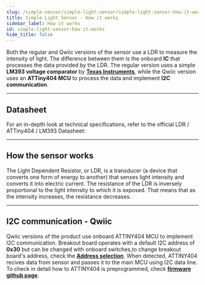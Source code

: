 ```yaml
---
slug: /simple-sensor/simple-light-sensor/simple-light-sensor-how-it-works
title: Simple Light Sensor - How it works
sidebar_label: How it works
id: simple-light-sensor-how-it-works
hide_title: false
---
```


Both the regular and Qwiic versions of the sensor use a LDR to measure the intensity of light. The difference between them is the onboard **IC** that processes the data provided by the LDR. The regular version uses a simple **LM393 voltage comparator** by [**Texas Instruments**](https://eu.mouser.com/ProductDetail/Texas-Instruments/LM393M-NOPB?qs=QbsRYf82W3GpBNun7wKZlw%3D%3D&utm_id=20109199385&utm_source=google&utm_medium=cpc&utm_marketing_tactic=emeacorp&gad_source=1&gbraid=0AAAAADn_wf2fKvpBFkLrBUUl8dO2RQg0h&gclid=Cj0KCQjwy46_BhDOARIsAIvmcwMsdd1u6kOcRmTTIs-3gcSdmuLKAzoQu5R-yEysSeXZ3OPvm47trKQaAineEALw_wcB), while the Qwiic version uses an **ATTiny404 MCU** to process the data and implement **I2C communication**. 

<CenteredImage src="/img/simple-sensor/simple-light-sensor/333041_ATTINY404_highlighted.jpg" alt="ATTiny404 MCU on board of Qwiic version" caption="ATTiny404 MCU on board of Qwiic version" width="400px" />

<CenteredImage src="/img/simple-sensor/simple-light-sensor/333046_LM393_highlighted.jpg" alt="LM393 on board of regular version" caption="LM393 on board of regular version" width="400px" />

---

## Datasheet
For an in-depth look at technical specifications, refer to the official LDR /   ATTiny404 / LM393 Datasheet:
<QuickLink  
  title="LDR Datasheet"  
  description="Detailed technical documentation for the Light dependent resistor."  
  url="https://components101.com/sites/default/files/component_datasheet/LDR%20Datasheet.pdf"  
/> 
<QuickLink  
  title="ATTiny404 Datasheet"  
  description="Detailed technical documentation for the LM393 Voltage Comparator."  
  url="https://docs.rs-online.com/943a/0900766b8170d70c.pdf"  
/>  
<QuickLink  
  title="LM393 Datasheet"  
  description="Detailed technical documentation for the ATTiny404 microcontroller."  
  url="https://ww1.microchip.com/downloads/en/devicedoc/50002687a.pdf"  
/> 

---

## How the sensor works
The Light Dependent Resistor, or LDR, is a transducer (a device that converts one form of energy to another) that senses light intensity and converts it into electric current. The resistance of the LDR is inversely proportional to the light intensity to which it is exposed. That means that as the intensity increases, the resistance decreases.

<CenteredImage src="/img/simple-sensor/simple-light-sensor/light-sensor_graph.jpg" alt="LM393 on board of regular version" caption="LM393 on board of regular version" width="400px" />

---

## I2C communication - Qwiic

Qwiic versions of the product use onboard ATTINY404 MCU to implement I2C communication. Breakout board operates with a default I2C address of **0x30**  but can be changed with onboard switches,to change breakout board's address, check the [**Address selection**](/documentation/simple-sensor/simple-light-sensor/simple-light-sensor-hardware#address-selection-for-qwiic-version). When detected, ATTINY404 recives data from sensor and passes it to the main MCU using I2C data line. To check in detail how to ATTINY404 is preprogrammed, check [**firmware github page**](https://github.com/SolderedElectronics/Soldered-Digital-Light-Sensor-Arduino-Library/blob/dev/extras/attiny_firmware/attiny_firmware.ino).